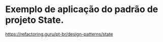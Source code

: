 # Exemplo de aplicação do padrão de projeto State.
 
https://refactoring.guru/pt-br/design-patterns/state